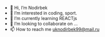 - 👋 Hi, I’m Nodirbek 
- 👀 I’m interested in coding, sport.
- 🌱 I’m currently learning REACTjs
- 💞️ I’m looking to collaborate on ...
- 📫 How to reach me uknodirbek99@mail.ru


